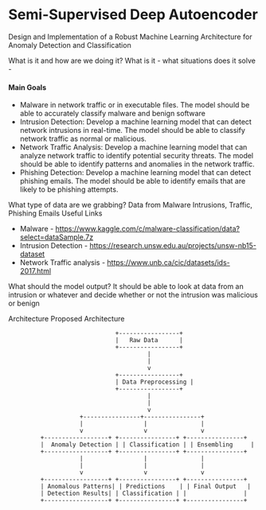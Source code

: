 # Semi-Supervised Deep Autoencoder
Design and Implementation of a Robust Machine Learning Architecture for Anomaly Detection and Classification

What is it and how are we doing it?
What is it - what situations does it solve - 
#### Main Goals
- Malware in network traffic or in executable files. The model should be able to accurately classify malware and benign software
- Intrusion Detection: Develop a machine learning model that can detect network intrusions in real-time. The model should be able to classify network traffic as normal or malicious.
- Network Traffic Analysis: Develop a machine learning model that can analyze network traffic to identify potential security threats. The model should be able to identify patterns and anomalies in the network traffic.
- Phishing Detection: Develop a machine learning model that can detect phishing emails. The model should be able to identify emails that are likely to be phishing attempts.

What type of data are we grabbing?
Data from Malware Intrusions, Traffic, Phishing Emails
Useful Links
- Malware - https://www.kaggle.com/c/malware-classification/data?select=dataSample.7z 
- Intrusion Detection - https://research.unsw.edu.au/projects/unsw-nb15-dataset 
- Network Traffic analysis - https://www.unb.ca/cic/datasets/ids-2017.html 



What should the model output?
It should be able to look at data from an intrusion or whatever and decide whether or not the intrusion was malicious or benign



Architecture
Proposed Architecture 

                                  +-----------------+
                                  |   Raw Data      |
                                  +-----------------+
                                           |
                                           |
                                           v
                                  +-----------------+
                                  | Data Preprocessing |
                                  +-----------------+
                                           |
                                           |
                                           v
                        +----------------+----------------+
                        |                 |               |
                        v                 v               v
             +------------------+ +----------------+ +----------------+
             |  Anomaly Detection | | Classification | | Ensembling     |
             +------------------+ +----------------+ +----------------+
                        |                 |               |
                        |                 |               |
                        v                 v               v
             +------------------+ +----------------+ +----------------+
             | Anomalous Patterns| | Predictions    | | Final Output   |
             | Detection Results| | Classification | |                |
             +------------------+ +----------------+ +----------------+

